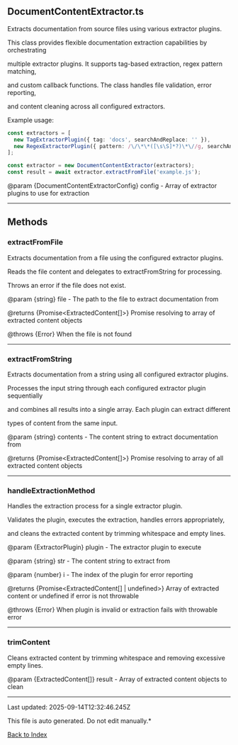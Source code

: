 ## DocumentContentExtractor.ts





 Extracts documentation from source files using various extractor plugins.



 This class provides flexible documentation extraction capabilities by orchestrating

 multiple extractor plugins. It supports tag-based extraction, regex pattern matching,

 and custom callback functions. The class handles file validation, error reporting,

 and content cleaning across all configured extractors.



 Example usage:

 ```typescript
 const extractors = [
   new TagExtractorPlugin({ tag: 'docs', searchAndReplace: '' }),
   new RegexExtractorPlugin({ pattern: /\/\*\*([\s\S]*?)\*\//g, searchAndReplace: '' })
 ];

 const extractor = new DocumentContentExtractor(extractors);
 const result = await extractor.extractFromFile('example.js');
 ```


 @param {DocumentContentExtractorConfig} config - Array of extractor plugins to use for extraction

 



---



## Methods



### **extractFromFile**

 Extracts documentation from a file using the configured extractor plugins.



 Reads the file content and delegates to extractFromString for processing.

 Throws an error if the file does not exist.



 @param {string} file - The path to the file to extract documentation from

 @returns {Promise<ExtractedContent[]>} Promise resolving to array of extracted content objects

 @throws {Error} When the file is not found

 



---



### **extractFromString**

 Extracts documentation from a string using all configured extractor plugins.



 Processes the input string through each configured extractor plugin sequentially

 and combines all results into a single array. Each plugin can extract different

 types of content from the same input.



 @param {string} contents - The content string to extract documentation from

 @returns {Promise<ExtractedContent[]>} Promise resolving to array of all extracted content objects

 



---



### **handleExtractionMethod**

 Handles the extraction process for a single extractor plugin.



 Validates the plugin, executes the extraction, handles errors appropriately,

 and cleans the extracted content by trimming whitespace and empty lines.



 @param {ExtractorPlugin} plugin - The extractor plugin to execute

 @param {string} str - The content string to extract from

 @param {number} i - The index of the plugin for error reporting

 @returns {Promise<ExtractedContent[] | undefined>} Array of extracted content or undefined if error is not throwable

 @throws {Error} When plugin is invalid or extraction fails with throwable error

 



---



### **trimContent**

 Cleans extracted content by trimming whitespace and removing excessive empty lines.



 @param {ExtractedContent[]} result - Array of extracted content objects to clean

 



---



Last updated: 2025-09-14T12:32:46.245Z



This file is auto generated. Do not edit manually.*



[Back to Index](./index.md)